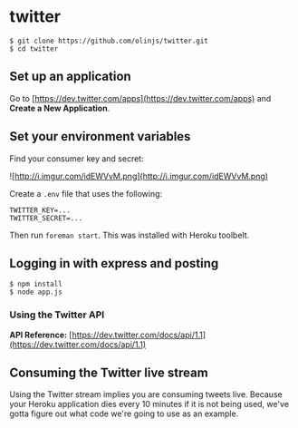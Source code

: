 # twitter

```
$ git clone https://github.com/olinjs/twitter.git
$ cd twitter
```

## Set up an application

Go to [https://dev.twitter.com/apps](https://dev.twitter.com/apps) and **Create a New Application**.

## Set your environment variables

Find your consumer key and secret:

![http://i.imgur.com/idEWVvM.png](http://i.imgur.com/idEWVvM.png)

Create a `.env` file that uses the following:

```
TWITTER_KEY=...
TWITTER_SECRET=...
```

Then run `foreman start`. This was installed with Heroku toolbelt.

## Logging in with express and posting

```
$ npm install
$ node app.js
```

### Using the Twitter API

**API Reference:** [https://dev.twitter.com/docs/api/1.1](https://dev.twitter.com/docs/api/1.1)

## Consuming the Twitter live stream

Using the Twitter stream implies you are consuming tweets live. Because your Heroku application dies every 10 minutes if it is not being used, we've gotta figure out what code we're going to use as an example.
